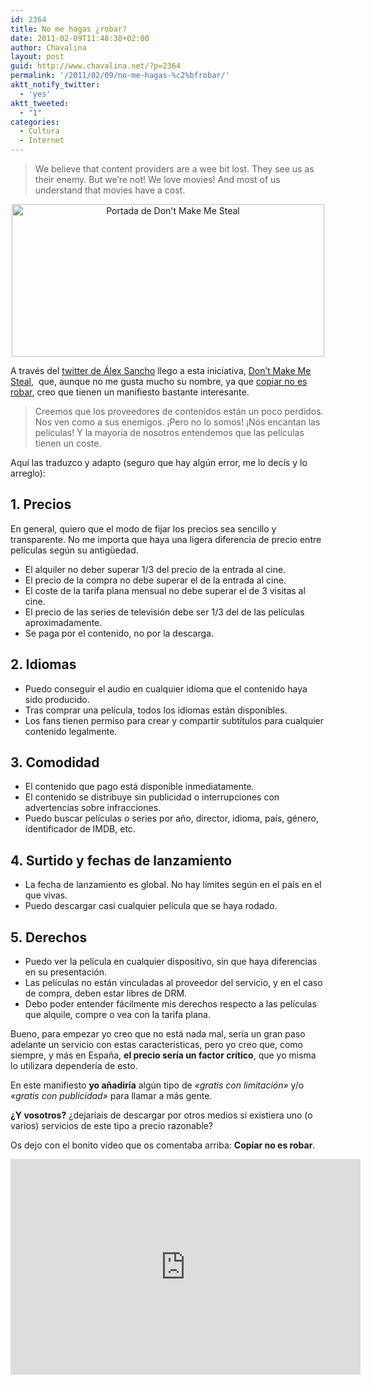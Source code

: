 ```yaml
---
id: 2364
title: No me hagas ¿robar?
date: 2011-02-09T11:48:38+02:00
author: Chavalina
layout: post
guid: http://www.chavalina.net/?p=2364
permalink: '/2011/02/09/no-me-hagas-%c2%bfrobar/'
aktt_notify_twitter:
  - 'yes'
aktt_tweeted:
  - "1"
categories:
  - Cultura
  - Internet
---
```

> We believe that content providers are a wee bit lost. They see us as their enemy. But we’re not! We love movies! And most of us understand that movies have a cost.

<p style="text-align: center;">
  <img class="size-large wp-image-2366  aligncenter" title="dontmakemesteal" src="http://www.chavalina.net/imagenes/2011/02/dontmakemesteal-500x244.png" alt="Portada de Don't Make Me Steal" width="500" height="244" srcset="http://www.chavalina.net/imagenes/2011/02/dontmakemesteal-500x244.png 500w, http://www.chavalina.net/imagenes/2011/02/dontmakemesteal-300x146.png 300w, http://www.chavalina.net/imagenes/2011/02/dontmakemesteal.png 1263w" sizes="(max-width: 500px) 100vw, 500px" />
</p>

A través del <a href="http://twitter.com/#!/alexsancho/status/33567871380488192" target="_blank">twitter de Álex Sancho</a> llego a esta iniciativa, <a href="﻿http://www.dontmakemesteal.com/" target="_blank">Don’t Make Me Steal</a>,  que, aunque no me gusta mucho su nombre, ya que <a href="http://www.youtube.com/watch?v=ef-OExpQEcU" target="_blank">copiar no es robar</a>, creo que tienen un manifiesto bastante interesante.

> Creemos que los proveedores de contenidos están un poco perdidos. Nos ven como a sus enemigos. ¡Pero no lo somos! ¡Nos encantan las películas! Y la mayoría de nosotros entendemos que las películas tienen un coste.

Aquí las traduzco y adapto (seguro que hay algún error, me lo decís y lo arreglo):

## 1. Precios

En general, quiero que el modo de fijar los precios sea sencillo y transparente. No me importa que haya una ligera diferencia de precio entre películas según su antigüedad.

  * El alquiler no deber superar 1/3 del precio de la entrada al cine.
  * El precio de la compra no debe superar el de la entrada al cine.
  * El coste de la tarifa plana mensual no debe superar el de 3 visitas al cine.
  * El precio de las series de televisión debe ser 1/3 del de las películas aproximadamente.
  * Se paga por el contenido, no por la descarga.

## 2. Idiomas

  * Puedo conseguir el audio en cualquier idioma que el contenido haya sido producido.
  * Tras comprar una película, todos los idiomas están disponibles.
  * Los fans tienen permiso para crear y compartir subtítulos para cualquier contenido legalmente.

## 3. Comodidad

  * El contenido que pago está disponible inmediatamente.
  * El contenido se distribuye sin publicidad o interrupciones con advertencias sobre infracciones.
  * Puedo buscar películas o series por año, director, idioma, país, género, identificador de IMDB, etc.

## 4. Surtido y fechas de lanzamiento

  * La fecha de lanzamiento es global. No hay límites según en el país en el que vivas.
  * Puedo descargar casi cualquier película que se haya rodado.

## 5. Derechos

  * Puedo ver la película en cualquier dispositivo, sin que haya diferencias en su presentación.
  * Las películas no están vinculadas al proveedor del servicio, y en el caso de compra, deben estar libres de DRM.
  * Debo poder entender fácilmente mis derechos respecto a las películas que alquile, compre o vea con la tarifa plana.

Bueno, para empezar yo creo que no está nada mal, sería un gran paso adelante un servicio con estas características, pero yo creo que, como siempre, y más en España, **el precio sería un factor crítico**, que yo misma lo utilizara dependería de esto.

En este manifiesto **yo añadiría** algún tipo de _«gratis con limitación»_ y/o _«gratis con publicidad»_ para llamar a más gente.

**¿Y vosotros?** ¿dejaríais de descargar por otros medios si existiera uno (o varios) servicios de este tipo a precio razonable?

Os dejo con el bonito vídeo que os comentaba arriba: **Copiar no es robar**.

<iframe title="YouTube video player" width="560" height="345" src="http://www.youtube.com/embed/ef-OExpQEcU?rel=0" frameborder="0" allowfullscreen></iframe>